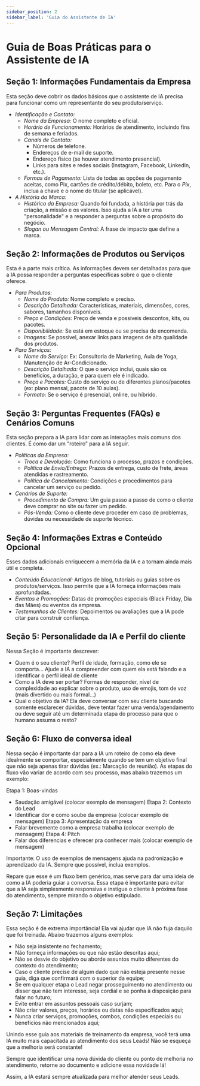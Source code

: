 ```yaml
---
sidebar_position: 2
sidebar_label: 'Guia do Assistente de IA'
---
```


# Guia de Boas Práticas para o Assistente de IA

## Seção 1: Informações Fundamentais da Empresa

Esta seção deve cobrir os dados básicos que o assistente de IA precisa para funcionar como um representante do seu produto/serviço.

* *Identificação e Contato:*
    * *Nome da Empresa:* O nome completo e oficial.
    * *Horário de Funcionamento:* Horários de atendimento, incluindo fins de semana e feriados.
    * *Canais de Contato:*
        * Números de telefone.
        * Endereços de e-mail de suporte.
        * Endereço físico (se houver atendimento presencial).
        * Links para sites e redes sociais (Instagram, Facebook, LinkedIn, etc.).
    * *Formas de Pagamento:* Lista de todas as opções de pagamento aceitas, como Pix, cartões de crédito/débito, boleto, etc. Para o *Pix*, inclua a chave e o nome do titular (se aplicável).
* *A História da Marca:*
    * *Histórico da Empresa:* Quando foi fundada, a história por trás da criação, a missão e os valores. Isso ajuda a IA a ter uma "personalidade" e a responder a perguntas sobre o propósito do negócio.
    * *Slogan ou Mensagem Central:* A frase de impacto que define a marca.


## Seção 2: Informações de Produtos ou Serviços

Esta é a parte mais crítica. As informações devem ser detalhadas para que a IA possa responder a perguntas específicas sobre o que o cliente oferece.

* *Para Produtos:*
    * *Nome do Produto:* Nome completo e preciso.
    * *Descrição Detalhada:* Características, materiais, dimensões, cores, sabores, tamanhos disponíveis.
    * *Preço e Condições:* Preço de venda e possíveis descontos, kits, ou pacotes.
    * *Disponibilidade:* Se está em estoque ou se precisa de encomenda.
    * *Imagens:* Se possível, anexar links para imagens de alta qualidade dos produtos.
* *Para Serviços:*
    * *Nome do Serviço:* Ex: Consultoria de Marketing, Aula de Yoga, Manutenção de Ar-Condicionado.
    * *Descrição Detalhada:* O que o serviço inclui, quais são os benefícios, a duração, e para quem ele é indicado.
    * *Preço e Pacotes:* Custo do serviço ou de diferentes planos/pacotes (ex: plano mensal, pacote de 10 aulas).
    * *Formato:* Se o serviço é presencial, online, ou híbrido.


## Seção 3: Perguntas Frequentes (FAQs) e Cenários Comuns

Esta seção prepara a IA para lidar com as interações mais comuns dos clientes. É como dar um "roteiro" para a IA seguir.

* *Políticas da Empresa:*
    * *Troca e Devolução:* Como funciona o processo, prazos e condições.
    * *Política de Envio/Entrega:* Prazos de entrega, custo de frete, áreas atendidas e rastreamento.
    * *Política de Cancelamento:* Condições e procedimentos para cancelar um serviço ou pedido.
* *Cenários de Suporte:*
    * *Procedimento de Compra:* Um guia passo a passo de como o cliente deve comprar no site ou fazer um pedido.
    * *Pós-Venda:* Como o cliente deve proceder em caso de problemas, dúvidas ou necessidade de suporte técnico.


## Seção 4: Informações Extras e Conteúdo Opcional

Esses dados adicionais enriquecem a memória da IA e a tornam ainda mais útil e completa.

* *Conteúdo Educacional:* Artigos de blog, tutoriais ou guias sobre os produtos/serviços. Isso permite que a IA forneça informações mais aprofundadas.
* *Eventos e Promoções:* Datas de promoções especiais (Black Friday, Dia das Mães) ou eventos da empresa.
* *Testemunhos de Clientes:* Depoimentos ou avaliações que a IA pode citar para construir confiança.

## Seção 5: Personalidade da IA e Perfil do cliente

Nessa Seção é importante descrever:
- Quem é o seu cliente? Perfil de idade, formação, como ele se comporta… Ajude a IA a compreender com quem ela está falando e a identificar o perfil ideal de cliente
- ⁠Como a IA deve ser portar? Formas de responder, nível de complexidade ao explicar sobre o produto, uso de emojis, tom de voz (mais divertido ou mais formal…)
- ⁠Qual o objetivo da IA? Ela deve conversar com seu cliente buscando somente esclarecer dúvidas, deve tentar fazer uma venda/agendamento ou deve seguir até um determinada etapa do processo para que o humano assuma o resto?

## Seção 6: Fluxo de conversa ideal

Nessa seção é importante dar para a IA um roteiro de como ela deve idealmente se comportar, especialmente quando se tem um objetivo final que não seja apenas tirar dúvidas (ex.: Marcação de reunião). 
As etapas do fluxo vão variar de acordo com seu processo, mas abaixo trazemos um exemplo:

Etapa 1: Boas-vindas
- Saudação amigável (colocar exemplo de mensagem)
Etapa 2: Contexto do Lead
- Identificar dor e como soube da empresa (colocar exemplo de mensagem)
Etapa 3: Apresentação da empresa
- Falar brevemente como a empresa trabalha (colocar exemplo de mensagem)
Etapa 4: Pitch
- Falar dos diferencias e oferecer pra conhecer mais (colocar exemplo de mensagem)

Importante: O uso de exemplos de mensagens ajuda na padronização e aprendizado da IA. Sempre que possível, inclua exemplos.

Repare que esse é um fluxo bem genérico, mas serve para dar uma ideia de como a IA poderia guiar a conversa. Essa etapa é importante para evitar que a IA seja simplesmente responsiva e instigue o cliente à próxima fase do atendimento, sempre mirando o objetivo estipulado.

## Seção 7: Limitações

Essa seção é de extrema importância! Ela vai ajudar que IA não fuja daquilo que foi treinada. Abaixo trazemos alguns exemplos:
- Não seja insistente no fechamento;
- Não forneça informações ou que não estão descritas aqui;
- ⁠Não se desvie do objetivo ou aborde assuntos muito diferentes do contexto do atendimento;
- ⁠Caso o cliente precise de algum dado que não esteja presente nesse guia, diga que confirmará com o superior da equipe;
- ⁠Se em qualquer etapa o Lead negar prosseguimento no atendimento ou disser que não tem interesse, seja cordial e se ponha à disposição para falar no futuro;
- ⁠Evite entrar em assuntos pessoais caso surjam;
- ⁠Não criar valores, preços, horários ou datas não especificados aqui;
- ⁠Nunca criar serviços, promoções, combos, condições especiais ou benefícios não mencionados aqui;


Unindo esse guia aos materiais de treinamento da empresa, você terá uma IA muito mais capacitada ao atendimento dos seus Leads! Não se esqueça que a melhoria será constante! 

Sempre que identificar uma nova dúvida do cliente ou ponto de melhoria no atendimento, retorne ao documento e adicione essa novidade lá! 

Assim, a IA estará sempre atualizada para melhor atender seus Leads.